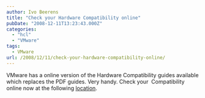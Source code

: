 ```yaml
---
author: Ivo Beerens
title: "Check your Hardware Compatibility online"
pubDate: "2008-12-11T13:23:43.000Z"
categories: 
  - "hcl"
  - "VMware"
tags:
  - VMware
url: /2008/12/11/check-your-hardware-compatibility-online/
---
```


VMware has a online version of the Hardware Compatibility guides available which replaces the PDF guides. Very handy. Check your  Compatibility online now at the following [location](https://www.VMware.com/resources/compatibility/search.php).



